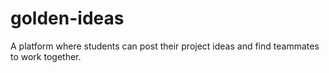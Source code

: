 # golden-ideas
A platform where students can post their project ideas and find teammates to work together.
